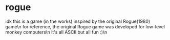 # rogue
idk this is a game (in the works) inspired by the original Rogue(1980) game\n
for reference, the original Rogue game was developed for low-level monkey computers\n
it's all ASCII but all fun :)\n
